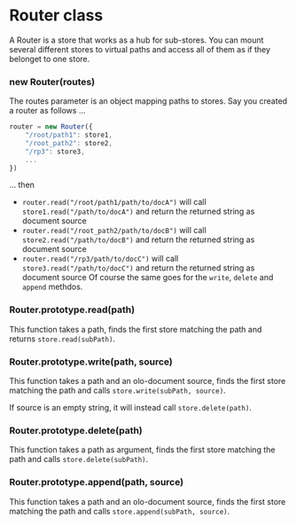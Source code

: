 # Router class
A Router is a store that works as a hub for sub-stores. You can mount
several different stores to virtual paths and access all of them as if
they belonget to one store.
  
### new Router(routes)
The routes parameter is an object mapping paths to stores.
Say you created a router as follows ...
```js
router = new Router({
    "/root/path1": store1,
    "/root_path2": store2,
    "/rp3": store3,
    ...
})
```
... then
- `router.read("/root/path1/path/to/docA")` will call `store1.read("/path/to/docA")`
  and return the returned string as document source
- `router.read("/root_path2/path/to/docB")` will call `store2.read("/path/to/docB")`
  and return the returned string as document source
- `router.read("/rp3/path/to/docC")` will call `store3.read("/path/to/docC")`
   and return the returned string as document source
Of course the same goes for the `write`, `delete` and `append` methdos.
  
### Router.prototype.read(path)
This function takes a path, finds the first store matching the
path and returns `store.read(subPath)`.
  
### Router.prototype.write(path, source)
This function takes a path and an olo-document source, finds the first
store matching the path and calls `store.write(subPath, source)`.

If source is an empty string, it will instead call `store.delete(path)`.
  
### Router.prototype.delete(path)
This function takes a path as argument, finds the first
store matching the path and calls `store.delete(subPath)`.
  
### Router.prototype.append(path, source)
This function takes a path and an olo-document source, finds the first
store matching the path and calls `store.append(subPath, source)`.
  

